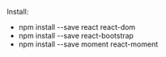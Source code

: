 Install:
- npm install --save react react-dom
- npm install --save react-bootstrap
- npm install --save moment react-moment
